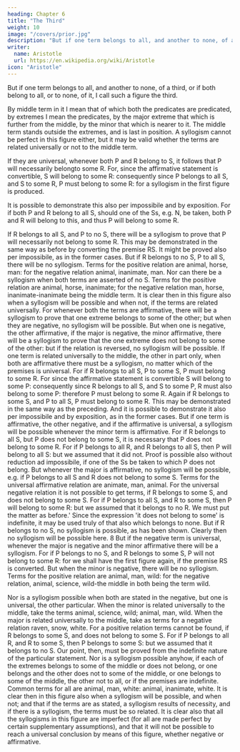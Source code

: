 ```yaml
---
heading: Chapter 6
title: "The Third"
weight: 10
image: "/covers/prior.jpg"
description: "But if one term belongs to all, and another to none, of a third, or if both belong to all, or to none, of it, I call such a figure the third."
writer:
  name: Aristotle 
  url: https://en.wikipedia.org/wiki/Aristotle
icon: "Aristotle"
---
```




But if one term belongs to all, and another to none, of a third, or if both belong to all, or to none, of it, I call such a figure the third.

By middle term in it I mean that of which both the predicates are predicated, by extremes I mean the predicates, by the major extreme that which is further from the middle, by the minor that which is nearer to it. The middle term stands outside the extremes, and is last in position. A syllogism cannot be perfect in this figure either, but it may be valid whether the terms are related universally or not to the middle term. 

If they are universal, whenever both P and R belong to S, it follows that P will necessarily belongto some R. For, since the affirmative statement is convertible, S will belong to some R: consequently since P belongs to all S, and S to some R, P must belong to some R: for a syllogism
in the first figure is produced.

It is possible to demonstrate this also per impossibile and by exposition. For if both P and R belong to all S, should one of the Ss, e.g. N, be taken, both P and
R will belong to this, and thus P will belong to some R.

If R belongs to all S, and P to no S, there will be a syllogism to prove that P will necessarily not belong to some R. This may be demonstrated in the same way as before by converting the
premise RS. It might be proved also per impossibile, as in the former cases. But if R belongs to
no S, P to all S, there will be no syllogism. Terms for the positive relation are animal, horse,
man: for the negative relation animal, inanimate, man.
Nor can there be a syllogism when both terms are asserted of no S. Terms for the positive
relation are animal, horse, inanimate; for the negative relation man, horse, inanimate-inanimate
being the middle term.
It is clear then in this figure also when a syllogism will be possible and when not, if the terms are
related universally. For whenever both the terms are affirmative, there will be a syllogism to
prove that one extreme belongs to some of the other; but when they are negative, no syllogism
will be possible. But when one is negative, the other affirmative, if the major is negative, the
minor affirmative, there will be a syllogism to prove that the one extreme does not belong to
some of the other: but if the relation is reversed, no syllogism will be possible. If one term is
related universally to the middle, the other in part only, when both are affirmative there must be
a syllogism, no matter which of the premises is universal. For if R belongs to all S, P to some S,
P must belong to some R. For since the affirmative statement is convertible S will belong to
some P: consequently since R belongs to all S, and S to some P, R must also belong to some P:
therefore P must belong to some R.
Again if R belongs to some S, and P to all S, P must belong to some R. This may be
demonstrated in the same way as the preceding. And it is possible to demonstrate it also per
impossibile and by exposition, as in the former cases. But if one term is affirmative, the other
negative, and if the affirmative is universal, a syllogism will be possible whenever the minor
term is affirmative. For if R belongs to all S, but P does not belong to some S, it is necessary that
P does not belong to some R. For if P belongs to all R, and R belongs to all S, then P will belong
to all S: but we assumed that it did not. Proof is possible also without reduction ad impossibile, if
one of the Ss be taken to which P does not belong.
But whenever the major is affirmative, no syllogism will be possible, e.g. if P belongs to all S
and R does not belong to some S. Terms for the universal affirmative relation are animate, man,
animal. For the universal negative relation it is not possible to get terms, if R belongs to some S,
and does not belong to some S. For if P belongs to all S, and R to some S, then P will belong to
some R: but we assumed that it belongs to no R. We must put the matter as before.' Since the
expression 'it does not belong to some' is indefinite, it may be used truly of that also which
belongs to none. But if R belongs to no S, no syllogism is possible, as has been shown. Clearly
then no syllogism will be possible here. 
8
But if the negative term is universal, whenever the major is negative and the minor affirmative
there will be a syllogism. For if P belongs to no S, and R belongs to some S, P will not belong to
some R: for we shall have the first figure again, if the premise RS is converted.
But when the minor is negative, there will be no syllogism. Terms for the positive relation are
animal, man, wild: for the negative relation, animal, science, wild-the middle in both being the
term wild.

Nor is a syllogism possible when both are stated in the negative, but one is universal, the other
particular. When the minor is related universally to the middle, take the terms animal, science,
wild; animal, man, wild. When the major is related universally to the middle, take as terms for a
negative relation raven, snow, white. For a positive relation terms cannot be found, if R belongs
to some S, and does not belong to some S. For if P belongs to all R, and R to some S, then P
belongs to some S: but we assumed that it belongs to no S. Our point, then, must be proved from
the indefinite nature of the particular statement.
Nor is a syllogism possible anyhow, if each of the extremes belongs to some of the middle or
does not belong, or one belongs and the other does not to some of the middle, or one belongs to
some of the middle, the other not to all, or if the premises are indefinite. Common terms for all
are animal, man, white: animal, inanimate, white.
It is clear then in this figure also when a syllogism will be possible, and when not; and that if the
terms are as stated, a syllogism results of necessity, and if there is a syllogism, the terms must be
so related. It is clear also that all the syllogisms in this figure are imperfect (for all are made
perfect by certain supplementary assumptions), and that it will not be possible to reach a
universal conclusion by means of this figure, whether negative or affirmative.


